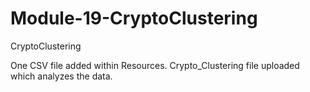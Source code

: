# Module-19-CryptoClustering
CryptoClustering

One CSV file added within Resources.
Crypto_Clustering file uploaded which analyzes the data.
